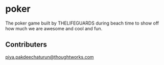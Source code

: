 # poker
The poker game built by THELIFEGUARDS during beach time to show off how much we are awesome and cool and fun.

## Contributers

piya.pakdeechaturun@thoughtworks.com